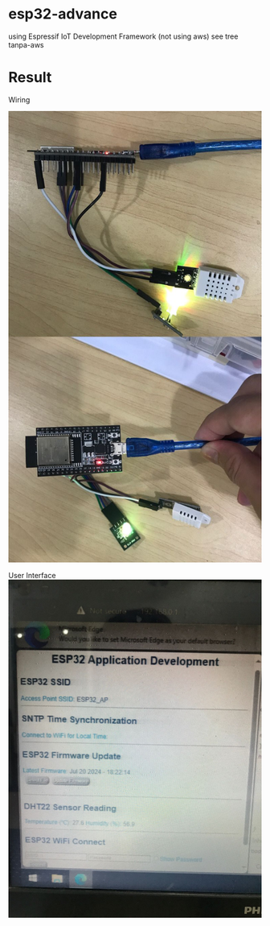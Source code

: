 # esp32-advance
using Espressif IoT Development Framework 
(not using aws) see tree tanpa-aws


# Result

Wiring

![Wiring](1.jpg)

User Interface
![UI](2.jpg)
